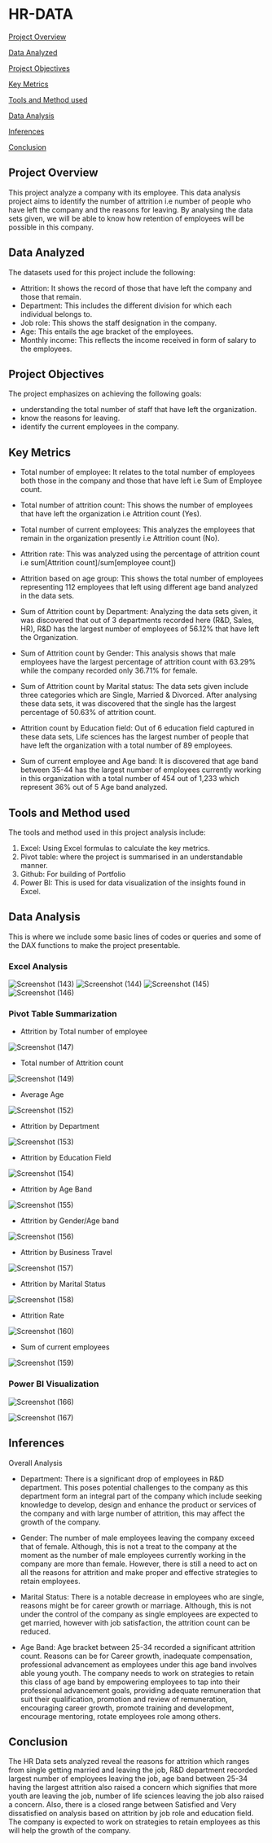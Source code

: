 # HR-DATA

[Project Overview](Project-Overview)

[Data Analyzed](Data-Analyzed)

[Project Objectives](Project-Objectives)

[Key Metrics](Key-Metrics)

[Tools and Method used](Tools-and-Method-used)

[Data Analysis](Data-Analysis)

[Inferences](Inferences)

[Conclusion](Conclusion)

## Project Overview
This project analyze a company with its employee. This data analysis project aims to identify the number of attrition i.e number of people who have left the company and the reasons for leaving. By analysing the data sets given, we will be able to know how retention of employees will be possible in this company.

## Data Analyzed

The datasets used for this project include the following:
- Attrition: It shows the record of those that have left the company and those that remain.
- Department: This includes the different division for which each individual belongs to.
- Job role: This shows the staff designation in the company.
- Age: This entails the age bracket of the employees.
- Monthly income: This reflects the income received in form of salary to the employees.
  
## Project Objectives

The project emphasizes on achieving the following goals:
- understanding the total number of staff that have left the organization.
- know the reasons for leaving.
- identify the current employees in the company.
  
## Key Metrics

- Total number of employee: It relates to the total number of employees both those in the company and those that have left i.e Sum of Employee count.
  
- Total number of attrition count: This shows the number of employees that have left the organization i.e Attrition count (Yes).
  
- Total number of current employees: This analyzes the employees that remain in the organization presently i.e Attrition count (No).
  
- Attrition rate: This was analyzed using the percentage of attrition count i.e sum[Attrition count]/sum[employee count])

- Attrition based on age group: This shows the total number of employees representing 112 employees that left using different age band analyzed in the data sets.
  
- Sum of Attrition count by Department: Analyzing the data sets given, it was discovered that out of 3 departments recorded here (R&D, Sales, HR), R&D has the largest number of employees of 56.12% that have left the Organization.

- Sum of Attrition count by Gender: This analysis shows that male employees have the largest percentage of attrition count with 63.29% while the company recorded only 36.71% for female.

- Sum of Attrition count by Marital status: The data sets given include three categories which are Single, Married & Divorced. After analysing these data sets, it was discovered that the single has the largest percentage of 50.63% of attrition count.

- Attrition count by Education field: Out of 6 education field captured in these data sets, Life sciences has the largest number of people that have left the organization with a total number of 89 employees.

- Sum of current employee and Age band: It is discovered that age band between 35-44 has the largest number of employees currently working in this organization with a total number of 454 out of 1,233 which represent 36% out of 5 Age band analyzed.

## Tools and Method used

The tools and method used in this project analysis include:
1. Excel: Using Excel formulas to calculate the key metrics.
2. Pivot table: where the project is summarised in an understandable manner.
3. Github: For building of Portfolio
4. Power BI: This is used for data visualization of the insights found in Excel.

## Data Analysis 

This is where we include some basic lines of codes or queries and some of the DAX functions to make the project presentable.

### Excel Analysis

![Screenshot (143)](https://github.com/user-attachments/assets/e73ecb64-ff04-47a3-96f8-07584e5c09ad)
![Screenshot (144)](https://github.com/user-attachments/assets/b7268ee2-65b9-42cb-97bb-81ce24c555bb)
![Screenshot (145)](https://github.com/user-attachments/assets/bf075efe-d348-4479-9b4e-e90a4728272f)
![Screenshot (146)](https://github.com/user-attachments/assets/077cb024-0c83-42d1-8a6f-f049d2bbdf48)


### Pivot Table Summarization
- Attrition by Total number of employee
  
![Screenshot (147)](https://github.com/user-attachments/assets/13cb953a-1bf3-46ca-9eac-95ebc1255724)

- Total number of Attrition count

![Screenshot (149)](https://github.com/user-attachments/assets/dc4110a5-805f-443c-946a-19538ab702f4)

- Average Age

![Screenshot (152)](https://github.com/user-attachments/assets/d9863e0b-eef9-4e8f-9ee3-2b220ed58579)

- Attrition by Department

![Screenshot (153)](https://github.com/user-attachments/assets/3df1b4d8-80a8-46c8-8a53-06d6065ced9f)

- Attrition by Education Field

![Screenshot (154)](https://github.com/user-attachments/assets/f21f008b-8fd6-44a4-bfff-67bf3ac4fac5)

- Attrition by Age Band

![Screenshot (155)](https://github.com/user-attachments/assets/1a504b78-aa73-4007-b82f-f1ff8935e016)

- Attrition by Gender/Age band

![Screenshot (156)](https://github.com/user-attachments/assets/866c35f2-5fd8-4922-8867-96a1d8b50181)

- Attrition by Business Travel

![Screenshot (157)](https://github.com/user-attachments/assets/787dbaf8-d021-44a3-8de0-717dee7214e3)

- Attrition by Marital Status

![Screenshot (158)](https://github.com/user-attachments/assets/843013d8-6b20-43e5-ba61-3e1e0c503b7c)

- Attrition Rate

![Screenshot (160)](https://github.com/user-attachments/assets/874c3a20-7692-47ad-b93f-bd86f475b4cc)

- Sum of current employees

![Screenshot (159)](https://github.com/user-attachments/assets/f37e36ce-39c4-4d08-97a0-8772ede0ebc1)

### Power BI Visualization

![Screenshot (166)](https://github.com/user-attachments/assets/af8f6e83-65c9-47e8-95f7-fdb578e076c9)

![Screenshot (167)](https://github.com/user-attachments/assets/6f1884d3-5448-48ce-b09c-aa8ac7a4fe3c)


## Inferences

Overall Analysis

- Department: There is a significant drop of employees in R&D department. This poses potential challenges to the company as this department form an integral part of the company which include seeking knowledge to develop, design and enhance the product or services of the company and with large number of attrition, this may affect the growth of the company.

- Gender: The number of male employees leaving the company exceed that of female. Although, this is not a treat to the company at the moment as the number of male employees currently working in the company are more than female. However, there is still a need to act on all the reasons for attrition and make proper and effective strategies to retain employees.

- Marital Status: There is a notable decrease in employees who are single, reasons might be for career growth or marriage. Although, this is not under the control of the company as single employees are expected to get married, however with job satisfaction, the attrition count can be reduced.

- Age Band: Age bracket between 25-34 recorded a significant attrition count. Reasons can be for Career growth, inadequate compensation, professional advancement as employees under this age band involves able young youth. The company needs to work on strategies to retain this class of age band by empowering employees to tap into their professional advancement goals, providing adequate remuneration that suit their qualification, promotion and review of remuneration, encouraging career growth, promote training and development, encourage mentoring, rotate employees role among others.


## Conclusion

The HR Data sets analyzed reveal the reasons for attrition which ranges from single getting married and leaving the job, R&D department recorded largest number of employees leaving the job, age band between 25-34 having the largest attrition also raised a concern which signifies that more youth are leaving the job, number of life sciences leaving the job also raised a concern. Also, there is a closed range between Satisfied and Very dissatisfied on analysis based on attrition by job role and education field. The company is expected to work on strategies to retain employees as this will help the growth of the company.
